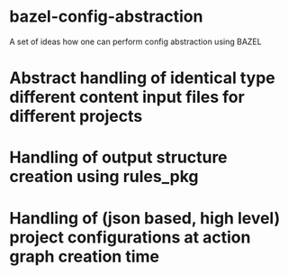 # bazel-config-abstraction
A set of ideas how one can perform config abstraction using BAZEL

# Abstract handling of identical type different content input files for different projects

# Handling of output structure creation using rules_pkg

# Handling of (json based, high level) project configurations at action graph creation time
